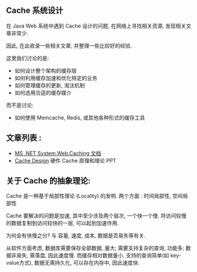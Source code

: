Cache 系统设计
---------

在 Java Web 系统中遇到 Cache 设计的问题, 在网络上寻找相关资源, 发现相关文章非常少.

因此, 在此收录一些相关文章, 并整理一些比较好的经验.

这里我们讨论的是:

* 如何设计整个架构的缓存层
* 如何利用缓存加速和优化特定的业务
* 如何管理缓存的更新, 淘汰机制
* 如何选用合适的缓存媒介

而不是讨论:

* 如何使用 Memcache, Redis, 或其他各种形式的缓存工具


## 文章列表 :

* [MS .NET System.Web.Caching 文档](https://msdn.microsoft.com/en-us/library/System.Web.Caching.aspx)
* [Cache Design](http://cseweb.ucsd.edu/classes/fa10/cse240a/pdf/08/CSE240A-MBT-L15-Cache.ppt.pdf) 硬件 Cache 原理和理论 PPT





## 关于 Cache 的抽象理论:

Cache 是一种基于局部性理论 (Locality) 的发明. 两个方面 : 时间局部性,  空间局部性

Cache 要解决的问题是加速, 其中至少涉及两个层次, 一个快一个慢. 将访问较慢的数据复制到访问较快的一层, 可以起到加速作用.

为何会有快慢之分? 与 容量, 速度, 成本, 数据是否易失等有关.


从软件方面考虑, 数据库需要保存全部数据, 量大; 需要支持复杂的查询, 功能多; 数据非易失, 需落盘, 因此速度慢.
而缓存相对数据量小, 支持的查询简单(如 key-value方式), 数据无需持久化, 可以存在内存中, 因此速度快.
